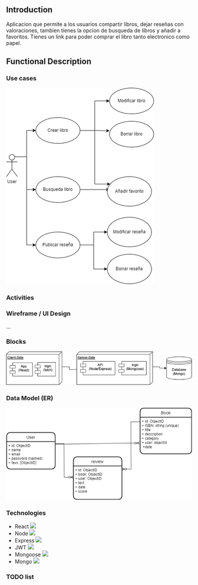 #

## Introduction
Aplicacion que permite a los usuarios compartir libros, dejar reseñas con valoraciones, tambien tienes la opcion de busqueda de libros y añadir a favoritos.
Tienes un link para poder comprar el libro tanto electronico como papel.


## Functional Description

### Use cases

![](images/use-cases.drawio.png)

### Activities


### Wireframe / UI Design

...

### Blocks

![](images/blocks.jpg)

### Data Model (ER)

![](images/data-model.png)


### Technologies

- React ![](https://reactjs.org/favicon.ico)
- Node ![](https://nodejs.org/static/images/favicons/favicon.ico)
- Express ![](https://expressjs.com/images/favicon.png)
- JWT ![](https://jwt.io/img/favicon/apple-icon-60x60.png)
- Mongoose ![](https://mongoosejs.com/docs/images/favicon/apple-icon-60x60.png)
- Mongo ![](https://www.mongodb.com/favicon.ico)

### TODO list

